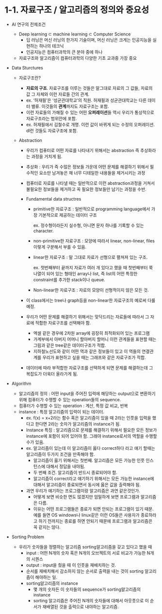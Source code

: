 # 1-1. 자료구조 / 알고리즘의 정의와 중요성

- AI 연구의 전제조건
  - Deep learning ⊂ machine learning ⊂ Computer Science
    - 딥 러닝은 머신 러닝의 한가지 기술이며, 머신 러닝은 크게는 인공지능을 실현하는 하나의 테크닉
    - 인공지능은 컴퓨터과학의 큰 분야 중에 하나
  - 자료구조와 알고리즘이 컴퓨터과학의 다양한 기초 교과중 가장 중요



- Data Sturctures

  - 자료구조란?

    -  **자료의 구조**. 자료구조를 이루는 것들은 말그대로 자료의 그 값들,  자료의 값 그 자체와 이런 자료들 간의 관계.
    - ex. ‘허재필’은 ‘성균관대학교’의 직원. 허재필과 성균관대학교는 다른 데이터 밸류. 이것들의 **관계**까지도 자료구조는 포함.
    - 이런 자료들의 가해질 수 있는 어떤 **오퍼레이션**들 역시 우리가 통상적으로 자료구조라는 범위안에 포함.
    - ex. 허재필에서 김철수로 개명. 이런 값이 바뀌게 되는 수정의 오퍼레이션. dl런 것들도 자료구조에 포함.

  - Abstraction

    - 우리가 컴퓨터로 어떤 자료를 나타내기 위해서는 abstraction 즉 추상화라는 과정을 거치게 됨.

    - 추상화 : 우리가 즉 수많은 정보들 가운데 어떤 문제를 해결하기 위해서 필수적인 요소만 남겨놓은 채 너무 디테일한 내용들을 제거시키는 과정

    - 컴퓨터로 자료를 나타낼 때는 일반적으로 이런 abstraction과정을 거쳐서 불필요한 정보들을 제거하고 꼭 필요한 정보들만 남기는 과정을 수반.

    - Fundamental data structres

      - primitive한 자료구조 : 일반적으로 programming language에서 가장 기본적으로 제공하는 데이터 구조

        ex. 정수형이라든지 실수형, 아니면 문자 하나를 기록할 수 있는 character. 

      - non-primitive한 자료구조 : 모양에 따라서 linear, non-linear, files 이렇게 구분해서 부를 수 있음.

      - linear한 자료구조 : 말 그대로 자료가 선형으로 펼쳐져 있는 구조.

        ex. 첫번째부터 끝까지 자료가 여러 개 있다고 했을 때 첫번째부터 쭉 나열이 되어 있는 형태인 array나 list, 즉 list의 어떤 특정한 constraint를 추가한 stack이나 queue.

      - Non-linear한 자료구조 : 자료의 모양이 선형적이지 않은 모든 것.

    - 이 class에서는 tree나 graph등을 non-linear한 자료구조의 예로써 다룰 예정.
    - 우리가 어떤 문제를 해결하기 위해서는 맞닥드리는 자료들에 따라서 그 자료에 적합한 자료구조를 선택해야 함.
      - 엑셀 같은 경우에 2차원 array에 굉장히 최적화되어 있는 프로그램
      - 가계부에서 아버지 어머니 할아버지 할머니 이런 관계들을 표현할 때는 그림과 같은 tree같은 데이터구조가 적합.
      - 지하철노선도와 같이 어떤 역과 같은 정보들이 있고 이 역들의 연결관계를 우리가 표현하고 싶을 때는 그래프와 같은 자료구조가 적합.
    - 데이터에 따라 부적합한 자료구조를 선택하게 되면 문제를 해결하는데 그 복잡도가 더욱더 올라가게 됨.

- Algorithm

  - 알고리즘의 정의 : 어떤 input을 주어진 입력에 해당하는 output으로 변환하기 위해 컴퓨터가 수행할 수 있는 operation들의 sequence. 
  - 컴퓨터가 수행할 수 있는 operation : 계산, 특정 값 비교, 반복
  - instance :  특정 알고리즘의 입력이 되는 데이터.
    - ex. f(x) = x+2라는 함수 혹은 알고리즘이 있을 때 2라는 인풋을 입력을 했다고 한다면 2라는 숫자가 알고리즘의 instance가 됨.
    - Instance 특징 : 알고리즘으로 문제를 해결하기 위해서 필요한 모든 정보가 instance에 포함이 되어 있어야 함. 그래야 instance로서의 역할을 수행할 수가 있음.
    - ex. 알고리즘이 있는데 이 알고리즘이 옳다 correct하다 라고 얘기 할때는 알고리즘이 두가지 조건을 만족해야 함.
      - 알고리즘이 옳기 위해서는 첫번째. 알고리즘은 모든 가능한 인풋 인스턴스에 대해서 정답을 내야됨.
      - 두 번째 조건. 알고리즘이 반드시 종료되어야 함.
      - 알고리즘이 correct라고 얘기하기 위해서는 모든 가능한 instance에 대해서 알고리즘이 종료되면서 동시에 옳은 값을 출력해야 됨.
    - 과연 우리가 얘기하는 프로그램이랑 알고리즘은 과연 같은것인가.
      - 어떻게 보면 비슷한 면도 많겠지만 엄밀하게 보면 프로그램과 알고리즘은 다름.
      - 이유는 어떤 프로그램들은 종료가 되면 안되는 프로그램이 있기 때문. 예를 들면 OS windows나 linux같은 이런 OS들은 사용자가 종료하라고 하기 전까지는 종료를 하면 안되기 때문에 프로그램과 알고리즘은 꼭 같지는 않다.

- Sorting Problem

  - 우리가 숫자들을 정렬하는 알고리즘 sorting알고리즘을 갖고 있다고 했을 때
    - input : 어떤 N개의 숫자 혹은 N개의 오브젝트의 서로 비교가 가능한 N개의 시퀀스
    - output : input을 줬을 때 이 인풋을 재배치하는 것. 
    - 순서를 재배치해서 감소하지 않는 순서로 출력을 내는 것이 sorting 알고리즘이 해야하는 일.
    - sorting알고리즘의 instance
      - 몇 개의 숫자든 이 숫자들의 sequence가 sorting알고리즘의 instance
      - sorting 알고리즘은 주어진 N개의 숫자들에 대해서 아웃풋으로 이 순서가 재배열된 것을 출력으로 내야하는 알고리즘.